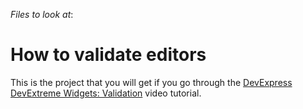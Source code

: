 <!-- default file list -->
*Files to look at*:

<!-- default file list end -->
# How to validate editors


This is the project that you will get if you go through the <a href="http://www.youtube.com/watch?v=xbn_NbeB5es&index=38&list=PL8h4jt35t1wjGvgflbHEH_e3b23AA30-z">DevExpress DevExtreme Widgets: Validation</a> video tutorial.

<br/>


